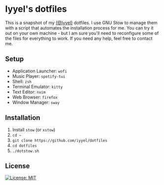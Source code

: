 # Iyyel's dotfiles

This is a snapshot of my [(@Iyyel)](https://github.com/iyyel) dotfiles. I use GNU Stow to manage them with a script that automates the installation process for me. You can try it out on your own machine - but I am sure you'll need to reconfigure some of the files for everything to work. If you need any help, feel free to contact me.

## Setup

- Application Launcher: `wofi`
- Music Player: `spotify-tui`
- Shell: `zsh`
- Terminal Emulator: `kitty`
- Text Editor: `nvim`
- Web Browser: `firefox`
- Window Manager: `sway`

## Installation

1. Install `stow` (or `xstow`)
2. `cd ~`
3. `git clone https://github.com/iyyel/dotfiles`
4. `cd dotfiles`
5. `./dotstow.sh`

## License 
[![License: MIT](https://img.shields.io/badge/License-MIT-yellow.svg)](LICENSE.md)
